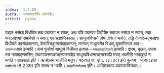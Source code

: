```yaml
---
index:  1.4.20
sutra:  अयस्मयादीनि च्छन्दसि।
vritti:  nyasa
---
```


यद्यत्र भसंज्ञा विधीयेत तदा पदसंज्ञा न स्यात्, अथ यदि पदसंज्ञा विधीयेत तदाऽत्र भसंज्ञा न स्यात्, तदा भपदसंज्ञयोः समावेशो न स्यात्; एकसंज्ञाधिकारात्। साधुत्वविधाने त्वेष दोषो न भवति, तद्धि केषाञ्चिद्भसंज्ञा विधीयते पदसंज्ञकानाम्, केषाञ्चिदुभयसंज्ञाकानाम्; तस्मात् साधुत्वमेव विधातुं युक्तमित्यत आह-- `अयस्मयादीनि` इत्यादि। कथं पुनरेषां साधुत्वं विधीयत इत्याह-- `भपदसंज्ञाधिकारे` इत्यादि। द्वारम्, मुखम्, उपाय तत्र भाषाग्रहणमस्ति, तथाप्ययस्मयशब्दस्यास्मादेव साधुत्वविधानाच्छन्दस्यपि मयड् भवतीति भत्वाद्रुत्वं न भवति। `सऋक्वता` इति। ऋचोऽस्य सन्तीति मतुप्। पदत्वात् `चोः कुः` ८।३।३०) इति कुत्वम्। भत्वात् `झलां जशोऽन्ते` (8.2.39) इति जश्त्वं न भवति। `आकृतिगणोऽयम्` इति। आदिशब्दस्य प्रकारवाचित्वात्॥
